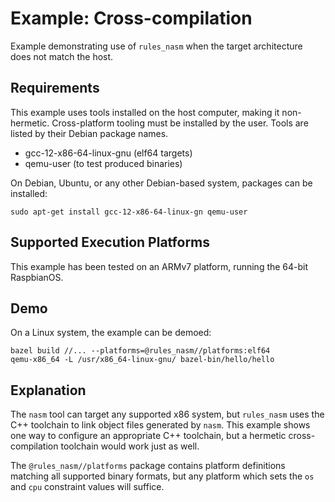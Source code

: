 # Example: Cross-compilation

Example demonstrating use of `rules_nasm` when the target architecture
does not match the host.

## Requirements

This example uses tools installed on the host computer, making it
non-hermetic. Cross-platform tooling must be installed by the user.
Tools are listed by their Debian package names.

- gcc-12-x86-64-linux-gnu (elf64 targets)
- qemu-user (to test produced binaries)

On Debian, Ubuntu, or any other Debian-based system, packages can be
installed:
```
sudo apt-get install gcc-12-x86-64-linux-gn qemu-user
```

## Supported Execution Platforms

This example has been tested on an ARMv7 platform, running the 64-bit
RaspbianOS.

## Demo

On a Linux system, the example can be demoed:

```
bazel build //... --platforms=@rules_nasm//platforms:elf64
qemu-x86_64 -L /usr/x86_64-linux-gnu/ bazel-bin/hello/hello
```

## Explanation

The `nasm` tool can target any supported x86 system, but `rules_nasm`
uses the C++ toolchain to link object files generated by `nasm`. This
example shows one way to configure an appropriate C++ toolchain, but a
hermetic cross-compilation toolchain would work just as well.

The `@rules_nasm//platforms` package contains platform definitions
matching all supported binary formats, but any platform which sets the
`os` and `cpu` constraint values will suffice.

